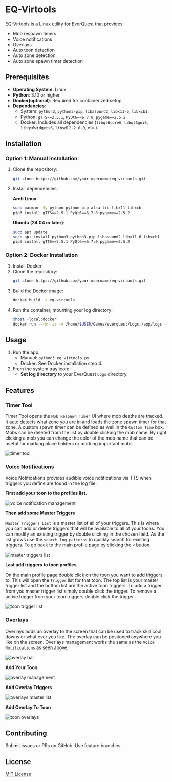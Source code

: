 # EQ-Virtools

EQ-Virtools is a Linux utility for EverQuest that provides:
- Mob respawn timers
- Voice notifications
- Overlays
- Auto toon detection
- Auto zone detection
- Auto zone spawn timer detection

## Prerequisites


- **Operating System**: Linux.
- **Python**: 3.10 or higher.
- **Docker(optional)**: Required for containerized setup.
- **Dependencies**:
  - System: `python3`, `python3-pip`, `libasound2`, `libx11-6`, `libxcb1`.
  - Python: `gTTS==2.5.1`, `PyQt6==6.7.0`, `pygame==2.5.2`.
  - Docker: Includes all dependencies (`libqt6core6`, `libqt6gui6`, `libqt6widgets6`, `libsdl2-2.0-0`, etc.).


## Installation

### Option 1: Manual Installation

1. Clone the repository:
   ```bash
   git clone https://github.com/your-username/eq-virtools.git
   ```
2. Install dependencies:

   **Arch Linux**:
   ```bash
   sudo pacman -Sy python python-pip alsa-lib libx11 libxcb
   pip3 install gTTS==2.5.1 PyQt6==6.7.0 pygame==2.5.2
   ```

   **Ubuntu (24.04 or later)**:
   ```bash
   sudo apt update
   sudo apt install python3 python3-pip libasound2 libx11-6 libxcb1
   pip3 install gTTS==2.5.1 PyQt6==6.7.0 pygame==2.5.2

   ```

### Option 2: Docker Installation

1. Install Docker
2. Clone the repository:
   ```bash
   git clone https://github.com/your-username/eq-virtools.git
   ```
3. Build the Docker image:
   ```bash
   docker build -t eq-virtools .
   ```
4. Run the container, mounting your log directory:
   ```bash
   xhost +local:docker
   docker run --rm -it -v /home/$USER/Games/everquest/Logs:/app/logs --env DISPLAY=$DISPLAY --net=host eq-virtools
   ```


## Usage

1. Run the app:
   - Manual: `python3 eq_virtools.py`
   - Docker: See Docker installation step 4.
2. From the system tray icon:
   - **Set log directory** to your EverQuest `Logs` directory.


## Features
### Timer Tool
Timer Tool opens the `Mob Respawn Timer` UI where mob deaths are tracked. It auto detects what zone you are in and loads the zone spawn timer
for that zone. A custom spawn timer can be defined as well in the `Custom Time` box. Mobs can be deleted from the list by double  clicking the mob name.
By right clicking a mob you can change the color of the mob name that can be useful for marking place holders or marking important mobs.

![timer tool](./images/mobtimers.png)

### Voice Notifications
Voice Notifications provides audible voice notifications via TTS when triggers you define are found in the log file.

**First add your toon to the profiles list.**

![voice notification management](./images/voice-not-main.png)

**Then add some Master Triggers**

`Master Triggers List`  is a master list of all of your triggers. This is where you can add or delete triggers that will be available to all of your
toons. You can modify an existing trigger by double clicking in the chosen field. As the list grows use the `search log patterns` to quickly search for existing
triggers. To go back to the main profile page by clicking the `<` button.

![master triggers list](./images/voice-not-man.png)

**Last add triggers to toon profiles**

On the main profile page double click on the toon you want to add triggers to. This will open the `Trigges` list for that toon. The top list is your master trigger list
and the bottom list are the active toon triggers. To add a trigger from you master trigger list simply double click the trigger. To remove a active trigger from your
toon triggers double click the trigger. 

![toon trigger list](./images/voice-not-toon.png)

### Overlays
Overlays adds an overlay to the screen that can be used to track skill cool downs or what ever you like. The overlay can be positoned anywhere you like on the screen.
Overlays management works the same as the `Voice Notifications` as seen above.

![overlay bar](./images/overlay-timers.png)


**Add Your Toon**

![overlay management](./images/overlay.png)

**Add Overlay Triggers**

![overlays master list](./images/overlay-man.png)

**Add Overlay To Toon**

![toon overlays](./images/overlay-toon.png)

## Contributing

Submit issues or PRs on GitHub. Use feature branches.

## License

[MIT License](LICENSE)
